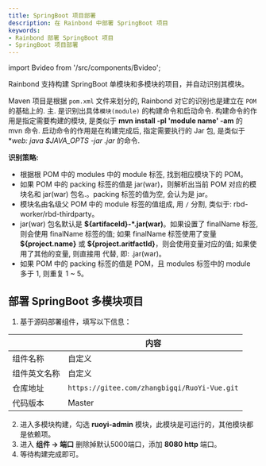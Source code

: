 ```yaml
---
title: SpringBoot 项目部署
description: 在 Rainbond 中部署 SpringBoot 项目
keywords:
- Rainbond 部署 SpringBoot 项目
- SpringBoot 项目部署
---
```


import Bvideo from '/src/components/Bvideo';

<Bvideo src="//player.bilibili.com/player.html?aid=820892498&bvid=BV1334y1f76U&cid=983036584&page=5" />

Rainbond 支持构建 SpringBoot 单模块和多模块的项目，并自动识别其模块。

Maven 项目是根据 `pom.xml` 文件来划分的, Rainbond 对它的识别也是建立在 `POM` 的基础上的. 主. 是识别出具体`模块(module)` 的构建命令和启动命令. 构建命令的作用是指定需要构建的模块, 是类似于 **mvn install -pl 'module name' -am** 的 mvn 命令. 启动命令的作用是在构建完成后, 指定需要执行的 Jar 包, 是类似于 **web: java $JAVA_OPTS -jar *.jar** 的命令.

**识别策略:**

* 根据根 POM 中的 modules 中的 module 标签, 找到相应模块下的 POM。
* 如果 POM 中的 packing 标签的值是 jar(war)，则解析出当前 POM 对应的模块名和 jar(war) 包名.。packing 标签的值为空, 会认为是 jar。
* 模块名由名级父 POM 中的 module 标签的值组成, 用 `/` 分割, 类似于: rbd-worker/rbd-thirdparty。
* jar(war) 包名默认是 **$\{artifaceId}-*.jar(war)**。如果设置了 finalName 标签, 则会使用 finalName 标签的值; 如果 finalName 标签使用了变量 **$\{project.name}** 或 **$\{project.aritfactId}**，则会使用变量对应的值; 如果使用了其他的变量, 则直接用 代替, 即: .jar(war)。
* 如果 POM 中的 packing 标签的值是 POM，且 modules 标签中的 module 多于 1, 则重复 1 ~ 5。

## 部署 SpringBoot 多模块项目

1. 基于源码部署组件，填写以下信息：

|              | 内容                                         |
| ------------ | -------------------------------------------- |
| 组件名称     | 自定义                                       |
| 组件英文名称 | 自定义                                       |
| 仓库地址     | `https://gitee.com/zhangbigqi/RuoYi-Vue.git` |
| 代码版本     | Master                                       |

2. 进入多模块构建，勾选 **ruoyi-admin** 模块，此模块是可运行的，其他模块都是依赖项。
3. 进入 **组件 -> 端口** 删除掉默认5000端口，添加 **8080 http** 端口。
4. 等待构建完成即可。



